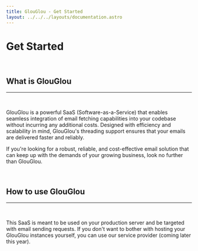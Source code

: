 ```yaml
---
title: GlouGlou - Get Started
layout: ../../../layouts/documentation.astro
---
```


# Get Started
<br>

<h2 style="color: var(--accent);">What is GlouGlou</h2>
<hr>
<br>

GlouGlou is a powerful SaaS (Software-as-a-Service) that enables seamless integration of email fetching capabilities into your codebase without incurring any additional costs. Designed with efficiency and scalability in mind, GlouGlou's threading support ensures that your emails are delivered faster and reliably.

If you're looking for a robust, reliable, and cost-effective email solution that can keep up with the demands of your growing business, look no further than GlouGlou.

<br>

<h2 style="color: var(--accent);">How to use GlouGlou</h2>
<hr>
<br>

This SaaS is meant to be used on your production server and be targeted with email sending requests. If you don't want to bother with hosting your GlouGlou instances yourself, you can use our service provider (coming later this year).